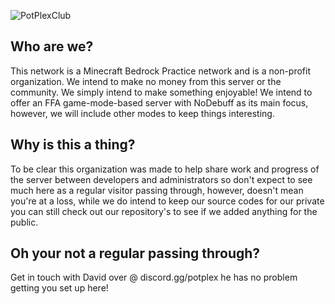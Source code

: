 ![PotPlexClub](https://media.discordapp.net/attachments/1168551582284128368/1191152289600262154/pot_plex_invite_banner.png?ex=65a46604&is=6591f104&hm=0b482a471f804e50dc8c7fcef10d53fb2afeb89e6fece4330918ac4698d3a713&=&format=webp&quality=lossless&width=1440&height=413)

## Who are we?
This network is a Minecraft Bedrock Practice network and is a non-profit organization. We intend to make no money from this server or the community. We simply intend to make something enjoyable!
We intend to offer an FFA game-mode-based server with NoDebuff as its main focus, however, we will include other modes to keep things interesting. 

## Why is this a thing?
To be clear this organization was made to help share work and progress of the server between developers and administrators so don't expect to see much here as a regular visitor passing through, however, doesn't mean you're at a loss, while we do intend to keep our source codes for our private you can still check out our repository's to see if we added anything for the public.

## Oh your not a regular passing through?
Get in touch with David over @ discord.gg/potplex he has no problem getting you set up here!
